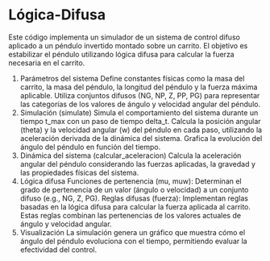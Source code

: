 # Lógica-Difusa
Este código implementa un simulador de un sistema de control difuso aplicado a un péndulo invertido montado sobre un carrito. El objetivo es estabilizar el péndulo utilizando lógica difusa para calcular la fuerza necesaria en el carrito. 
1. Parámetros del sistema
Define constantes físicas como la masa del carrito, la masa del péndulo, la longitud del péndulo y la fuerza máxima aplicable.
Utiliza conjuntos difusos (NG, NP, Z, PP, PG) para representar las categorías de los valores de ángulo y velocidad angular del péndulo.
2. Simulación (simulate)
Simula el comportamiento del sistema durante un tiempo t_max con un paso de tiempo delta_t.
Calcula la posición angular (theta) y la velocidad angular (w) del péndulo en cada paso, utilizando la aceleración derivada de la dinámica del sistema.
Grafica la evolución del ángulo del péndulo en función del tiempo.
3. Dinámica del sistema (calcular_aceleracion)
Calcula la aceleración angular del péndulo considerando las fuerzas aplicadas, la gravedad y las propiedades físicas del sistema.
4. Lógica difusa
Funciones de pertenencia (mu, muw): Determinan el grado de pertenencia de un valor (ángulo o velocidad) a un conjunto difuso (e.g., NG, Z, PG).
Reglas difusas (fuerza): Implementan reglas basadas en la lógica difusa para calcular la fuerza aplicada al carrito. Estas reglas combinan las pertenencias de los valores actuales de ángulo y velocidad angular.
5. Visualización
La simulación genera un gráfico que muestra cómo el ángulo del péndulo evoluciona con el tiempo, permitiendo evaluar la efectividad del control.

